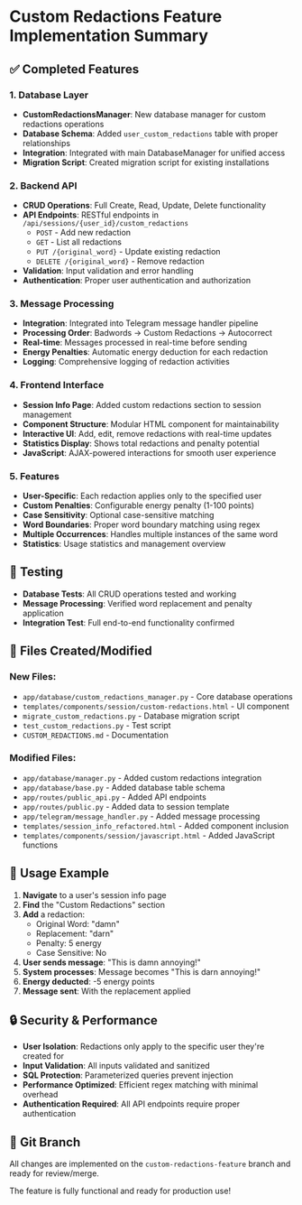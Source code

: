 # Custom Redactions Feature Implementation Summary

## ✅ Completed Features

### 1. Database Layer
- **CustomRedactionsManager**: New database manager for custom redactions operations
- **Database Schema**: Added `user_custom_redactions` table with proper relationships
- **Integration**: Integrated with main DatabaseManager for unified access
- **Migration Script**: Created migration script for existing installations

### 2. Backend API
- **CRUD Operations**: Full Create, Read, Update, Delete functionality
- **API Endpoints**: RESTful endpoints in `/api/sessions/{user_id}/custom_redactions`
  - `POST` - Add new redaction
  - `GET` - List all redactions
  - `PUT /{original_word}` - Update existing redaction
  - `DELETE /{original_word}` - Remove redaction
- **Validation**: Input validation and error handling
- **Authentication**: Proper user authentication and authorization

### 3. Message Processing
- **Integration**: Integrated into Telegram message handler pipeline
- **Processing Order**: Badwords → Custom Redactions → Autocorrect
- **Real-time**: Messages processed in real-time before sending
- **Energy Penalties**: Automatic energy deduction for each redaction
- **Logging**: Comprehensive logging of redaction activities

### 4. Frontend Interface
- **Session Info Page**: Added custom redactions section to session management
- **Component Structure**: Modular HTML component for maintainability
- **Interactive UI**: Add, edit, remove redactions with real-time updates
- **Statistics Display**: Shows total redactions and penalty potential
- **JavaScript**: AJAX-powered interactions for smooth user experience

### 5. Features
- **User-Specific**: Each redaction applies only to the specified user
- **Custom Penalties**: Configurable energy penalty (1-100 points)
- **Case Sensitivity**: Optional case-sensitive matching
- **Word Boundaries**: Proper word boundary matching using regex
- **Multiple Occurrences**: Handles multiple instances of the same word
- **Statistics**: Usage statistics and management overview

## 🧪 Testing
- **Database Tests**: All CRUD operations tested and working
- **Message Processing**: Verified word replacement and penalty application
- **Integration Test**: Full end-to-end functionality confirmed

## 📁 Files Created/Modified

### New Files:
- `app/database/custom_redactions_manager.py` - Core database operations
- `templates/components/session/custom-redactions.html` - UI component
- `migrate_custom_redactions.py` - Database migration script
- `test_custom_redactions.py` - Test script
- `CUSTOM_REDACTIONS.md` - Documentation

### Modified Files:
- `app/database/manager.py` - Added custom redactions integration
- `app/database/base.py` - Added database table schema
- `app/routes/public_api.py` - Added API endpoints
- `app/routes/public.py` - Added data to session template
- `app/telegram/message_handler.py` - Added message processing
- `templates/session_info_refactored.html` - Added component inclusion
- `templates/components/session/javascript.html` - Added JavaScript functions

## 🚀 Usage Example

1. **Navigate** to a user's session info page
2. **Find** the "Custom Redactions" section
3. **Add** a redaction:
   - Original Word: "damn"
   - Replacement: "darn" 
   - Penalty: 5 energy
   - Case Sensitive: No
4. **User sends message**: "This is damn annoying!"
5. **System processes**: Message becomes "This is darn annoying!"
6. **Energy deducted**: -5 energy points
7. **Message sent**: With the replacement applied

## 🔒 Security & Performance

- **User Isolation**: Redactions only apply to the specific user they're created for
- **Input Validation**: All inputs validated and sanitized
- **SQL Protection**: Parameterized queries prevent injection
- **Performance Optimized**: Efficient regex matching with minimal overhead
- **Authentication Required**: All API endpoints require proper authentication

## 🎯 Git Branch
All changes are implemented on the `custom-redactions-feature` branch and ready for review/merge.

The feature is fully functional and ready for production use!
